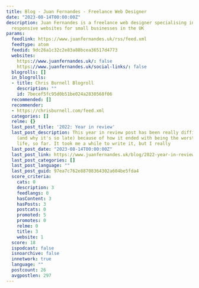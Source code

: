 ```yaml
---
title: Blog - Juan Fernandes - Freelance Web Designer
date: "2023-08-14T00:00:00Z"
description: Juan Fernandes is a freelance web designer specialising in building bespoke
  responsive websites for small businesses in the UK
params:
  feedlink: https://www.juanfernandes.uk/rss/feed.xml
  feedtype: atom
  feedid: 9dc26a1c32c2e83a88bcea36517d4773
  websites:
    https://www.juanfernandes.uk/: false
    https://www.juanfernandes.uk/social-links/: false
  blogrolls: []
  in_blogrolls:
  - title: Chris Burnell Blogroll
    description: ""
    id: 7becef5fc95d0b51be024a2830568f06
  recommended: []
  recommender:
  - https://chrisburnell.com/feed.xml
  categories: []
  relme: {}
  last_post_title: '2022: Year in review'
  last_post_description: This year in review post has been really difficult to write
    (and why it's so late) because of how it ended with being the worst year of my
    life, so far. It took me a while to write it, but I really
  last_post_date: "2023-08-14T00:00:00Z"
  last_post_link: https://www.juanfernandes.uk/blog/2022-year-in-review/
  last_post_categories: []
  last_post_language: ""
  last_post_guid: 97ea7c762e88708364302a604be5fda4
  score_criteria:
    cats: 0
    description: 3
    feedlangs: 0
    hasContent: 3
    hasPosts: 3
    postcats: 0
    promoted: 5
    promotes: 0
    relme: 0
    title: 3
    website: 1
  score: 18
  ispodcast: false
  isnoarchive: false
  innetwork: true
  language: ""
  postcount: 26
  avgpostlen: 297
---
```


